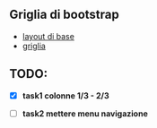 
## Griglia di bootstrap

- [layout di base](https://getbootstrap.com/docs/4.6/layout/overview/)
- [griglia](https://getbootstrap.com/docs/4.6/layout/grid/)


## TODO:

- [x] **task1 colonne 1/3 - 2/3** 
- [ ] **task2 mettere menu navigazione**



